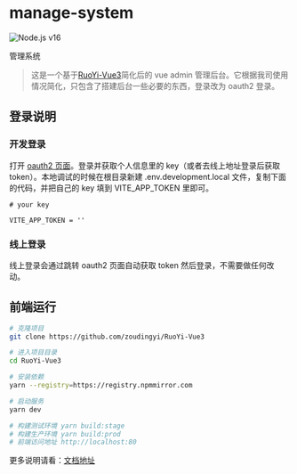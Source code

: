 # manage-system

![Node.js v16](https://img.shields.io/badge/node->=16-green.svg)

管理系统

> 这是一个基于[RuoYi-Vue3](https://github.com/yangzongzhuan/RuoYi-Vue3)简化后的 vue admin 管理后台。它根据我司使用情况简化，只包含了搭建后台一些必要的东西，登录改为 oauth2 登录。

## 登录说明

### 开发登录

打开 [oauth2 页面](https://oauth2.mundossp.com/adm/#/admin/password)。登录并获取个人信息里的 key（或者去线上地址登录后获取 token）。本地调试的时候在根目录新建 .env.development.local 文件，复制下面的代码，并把自己的 key 填到 VITE_APP_TOKEN 里即可。

```
# your key

VITE_APP_TOKEN = ''
```

### 线上登录

线上登录会通过跳转 oauth2 页面自动获取 token 然后登录，不需要做任何改动。

## 前端运行

```bash
# 克隆项目
git clone https://github.com/zoudingyi/RuoYi-Vue3

# 进入项目目录
cd RuoYi-Vue3

# 安装依赖
yarn --registry=https://registry.npmmirror.com

# 启动服务
yarn dev

# 构建测试环境 yarn build:stage
# 构建生产环境 yarn build:prod
# 前端访问地址 http://localhost:80
```

更多说明请看：[文档地址](http://doc.ruoyi.vip)
